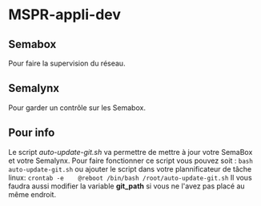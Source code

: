 # MSPR-appli-dev

## Semabox
Pour faire la supervision du réseau.

## Semalynx
Pour garder un contrôle sur les Semabox.

## Pour info
Le script *auto-update-git.sh* va permettre de mettre à jour votre SemaBox et votre Semalynx.
Pour faire fonctionner ce script vous pouvez soit : ```bash auto-update-git.sh```
ou ajouter le script dans votre plannificateur de tâche linux:
```crontab -e    @reboot /bin/bash /root/auto-update-git.sh```
Il vous faudra aussi modifier la variable **git_path** si vous ne l'avez pas placé au même endroit.
